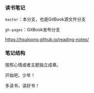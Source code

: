 ### 读书笔记

`master`：本分支，也是GitBook源文件分支

`gh-pages`：GitBook发布分支

https://hsuloong.github.io/reading-notes/

### 笔记结构

按照心情或者主题独立成章。

开始吧，少年！

多读书，读好书！
